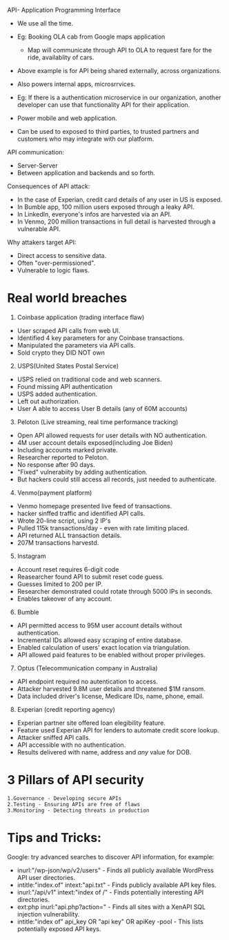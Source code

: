 API- Application  Programming Interface
- We use all the time.
- Eg: Booking OLA cab from Google  maps application
	- Map will communicate through API to OLA to request fare for the ride, availablity of cars.

- Above example is for API being shared externally, across organizations.
- Also powers internal apps, microsrrvices.
- Eg: If there is a authentication microservice in our organization, another developer can use that functionality API for their application.
- Power mobile and web application.
- Can be used to exposed to third parties, to trusted partners and customers who may integrate with our platform.

API communication:
-  Server-Server
- Between application and backends and so forth.

Consequences of API attack:
- In the case of Experian, credit card details of any user in US is exposed.
- In Bumble app, 100 million users exposed through a leaky API.
- In LinkedIn, everyone's infos are harvested via an API.
- In Venmo, 200 million transactions in full detail is harvested through a vulnerable API.


Why attakers target API:
- Direct access to sensitive data.
- Often "over-permissioned".
- Vulnerable to logic flaws.

# Real world breaches
1. Coinbase application (trading interface flaw)
- User scraped API calls from web UI.
- Identified 4 key parameters for any Coinbase transactions.
- Manipulated the parameters via API calls.
- Sold crypto they DID NOT own

2. USPS(United States Postal Service)
- USPS relied on  traditional code and web scanners.
- Found missing API authentication
- USPS added authentication.
- Left out authorization.
- User A able to access User B details (any of 60M accounts)

3. Peloton (Live streaming, real time performance tracking)
- Open API allowed requests for user details with NO authentication.
- 4M user account details exposed(including Joe Biden)
- Including accounts marked private.
- Researcher reported to Peloton.
- No response after 90 days.
- "Fixed" vulnerabiity by adding authentication.
- But hackers could still access all records, just needed to authenticate.

4. Venmo(payment platform)
- Venmo homepage presented live feed of transactions.
- hacker sinffed traffic and identified API calls.
- Wrote 20-line script, using 2 IP's
- Pulled 115k transactions/day - even with rate limiting placed.
- API returned ALL transaction details.
- 207M transactions harvestd.

5. Instagram
- Account reset requires 6-digit code
- Reasearcher found API to submit reset code guess.
- Guesses limited to 200 per IP.
- Researcher demonstrated could rotate through 5000 IPs in seconds.
- Enables takeover of any account.

6. Bumble
- API permitted access to 95M user account details without authentication.
- Incremental IDs allowed easy scraping of entire database.
- Enabled calculation of users' exact location via triangulation.
- API allowed paid features to be enabled without proper privileges.


7. Optus (Telecommunication company in Australia)
- API endpoint required no autentication to access.
- Attacker harvested 9.8M user details and threatened $1M ransom.
- Data included driver's license, Medicare IDs,  name, phone, email.

8. Experian (credit reporting agency)
- Experian partner site offered loan elegibility feature.
- Feature used Experian API for lenders to automate credit score lookup.
- Attacker sniffed API calls.
- API accessible with no authentication.
- Results delivered with name, address and *any* value for DOB.


# 3 Pillars of API security
	1.Governance - Developing secure APIs
	2.Testing - Ensuring APIs are free of flaws
	3.Monitoring - Detecting threats in production




# Tips and Tricks:

Google: try advanced searches to discover API information, for example:
- inurl:"/wp-json/wp/v2/users" - Finds all publicly available WordPress API user directories.
- intitle:"index.of" intext:"api.txt" - Finds publicly available API key files.
- inurl:"/api/v1" intext:"index of /" - Finds potentially interesting API directories.
- ext:php inurl:"api.php?action=" - Finds all sites with a XenAPI SQL injection vulnerability.
- intitle:"index of" api_key OR "api key" OR apiKey -pool - This lists potentially exposed API keys.